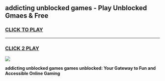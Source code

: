 
## addicting unblocked games - Play Unblocked Gmaes & Free
<h3>
<a href="https://premium.freeplayer.one?title=addicting_unblocked_games&ref=19F">CLICK TO PLAY</a></h3>
<hr>

<h3>
<a href="https://premium.freeplayer.one?title=addicting_unblocked_games&ref=19F">CLICK 2 PLAY</a>
  
</h3>

<a href="https://premium.freeplayer.one?title=addicting_unblocked_games&ref=19F/"><img src="https://clearcache.store/games.png"></a>


**addicting unblocked games games unblocked: Your Gateway to Fun and Accessible Online Gaming**
